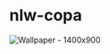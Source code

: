 # nlw-copa

![Wallpaper - 1400x900](https://user-images.githubusercontent.com/3102096/200440974-1ba8df06-b946-4992-acc4-3670be2f2a4e.png)
